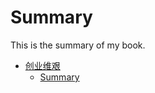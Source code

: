 # Summary
This is the summary of my book.

* [创业维艰](创业维艰/README.md)
  * [Summary](chuang_ye_wei_jian.md)
